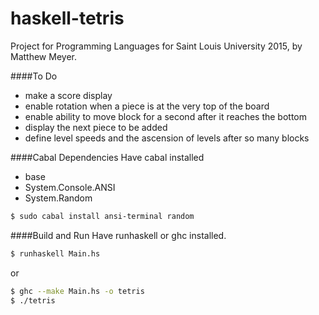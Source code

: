haskell-tetris
=====
Project for Programming Languages for Saint Louis University 2015, by Matthew Meyer.

####To Do
 - make a score display
 - enable rotation when a piece is at the very top of the board
 - enable ability to move block for a second after it reaches the bottom
 - display the next piece to be added
 - define level speeds and the ascension of levels after so many blocks

####Cabal Dependencies
Have cabal installed
- base
- System.Console.ANSI
- System.Random
```sh
$ sudo cabal install ansi-terminal random
```


####Build and Run
Have runhaskell or ghc installed.
```sh
$ runhaskell Main.hs
```
or
```sh
$ ghc --make Main.hs -o tetris
$ ./tetris
```
